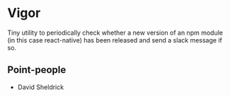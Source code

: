 # Vigor

Tiny utility to periodically check whether a new version of an npm module (in this case react-native) has been released and send a slack message if so.

## Point-people

- David Sheldrick
